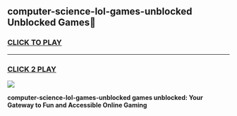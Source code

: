 
## computer-science-lol-games-unblocked Unblocked Games👋
<h3>
<a href="https://news.freeplayer.one?title=computer-science-lol-games-unblocked&ref=16F">CLICK TO PLAY</a></h3>
<hr>

<h3>
<a href="https://news.freeplayer.one?title=computer-science-lol-games-unblocked&ref=16F">CLICK 2 PLAY</a>
  
</h3>

<a href="https://news.freeplayer.one?title=computer-science-lol-games-unblocked&ref=16F/"><img src="https://clearcache.store/games.png"></a>


**computer-science-lol-games-unblocked games unblocked: Your Gateway to Fun and Accessible Online Gaming**
